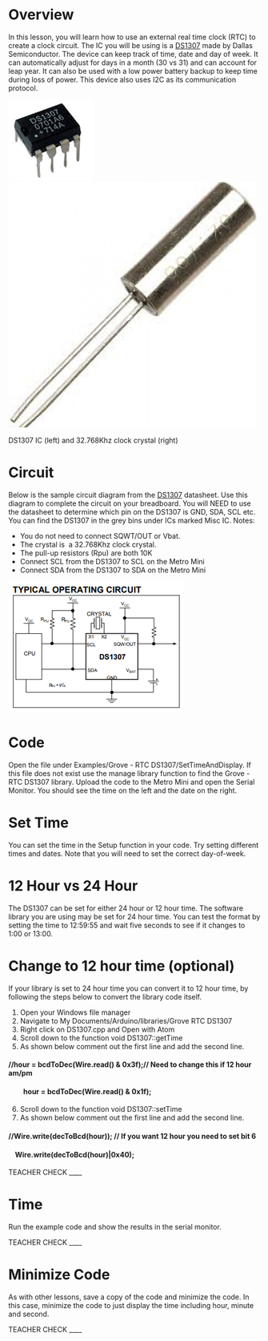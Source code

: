 # Overview

In this lesson, you will learn how to use an external real time clock (RTC) to create a clock circuit. The IC you will be using is a [DS1307](https://www.google.com/url?q=https://datasheets.maximintegrated.com/en/ds/DS1307.pdf&sa=D&ust=1587613174000000) made by Dallas Semiconductor. The device can keep track of time, date and day of week. It can automatically adjust for days in a month (30 vs 31) and can account for leap year. It can also be used with a low power battery backup to keep time during loss of power. This device also uses I2C as its communication protocol.

![](images/image48.png)![](images/image100.png)

DS1307 IC (left) and 32.768Khz clock crystal (right)

# Circuit

Below is the sample circuit diagram from the [DS1307](https://www.google.com/url?q=https://datasheets.maximintegrated.com/en/ds/DS1307.pdf&sa=D&ust=1587613174001000) datasheet. Use this diagram to complete the circuit on your breadboard. You will NEED to use the datasheet to determine which pin on the DS1307 is GND, SDA, SCL etc. You can find the DS1307 in the grey bins under ICs marked Misc IC. Notes:

  - You do not need to connect SQWT/OUT or Vbat.
  - The crystal is  a 32.768Khz clock crystal.
  - The pull-up resistors (Rpu) are both 10K
  - Connect SCL from the DS1307 to SCL on the Metro Mini
  - Connect SDA from the DS1307 to SDA on the Metro Mini

![](images/image18.png)

# Code

Open the file under Examples/Grove - RTC DS1307/SetTimeAndDisplay. If this file does not exist use the manage library function to find the Grove - RTC DS1307 library. Upload the code to the Metro Mini and open the Serial Monitor. You should see the time on the left and the date on the right.

# Set Time

You can set the time in the Setup function in your code. Try setting different times and dates. Note that you will need to set the correct day-of-week.

# 12 Hour vs 24 Hour

The DS1307 can be set for either 24 hour or 12 hour time. The software library you are using may be set for 24 hour time. You can test the format by setting the time to 12:59:55 and wait five seconds to see if it changes to 1:00 or 13:00.

# Change to 12 hour time (optional)

If your library is set to 24 hour time you can convert it to 12 hour time, by following the steps below to convert the library code itself.

1.  Open your Windows file manager
2.  Navigate to My Documents/Arduino/libraries/Grove RTC DS1307
3.  Right click on DS1307.cpp and Open with Atom
4.  Scroll down to the function void DS1307::getTime
5.  As shown below comment out the first line and add the second line.

#### //hour = bcdToDec(Wire.read() & 0x3f);// Need to change this if 12 hour am/pm

####          hour = bcdToDec(Wire.read() & 0x1f);

6.  Scroll down to the function void DS1307::setTime
7.  As shown below comment out the first line and add the second line.

#### //Wire.write(decToBcd(hour)); // If you want 12 hour you need to set bit 6

####     Wire.write(decToBcd(hour)|0x40);

TEACHER CHECK \_\_\_\_

# Time

Run the example code and show the results in the serial monitor.

TEACHER CHECK \_\_\_\_

# Minimize Code

As with other lessons, save a copy of the code and minimize the code. In this case, minimize the code to just display the time including hour, minute and second.

TEACHER CHECK \_\_\_\_
